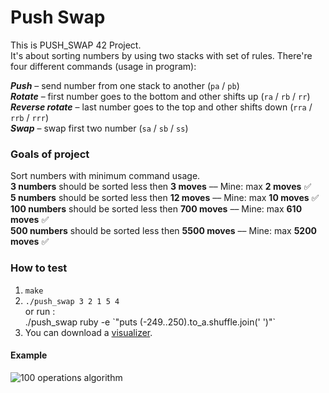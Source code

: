 # Push Swap
This is PUSH_SWAP 42 Project. \
It's about sorting numbers by using two stacks with set of rules.
There're four different commands (usage in program):

**_Push_** – send number from one stack to another (`pa` / `pb`) \
**_Rotate_** – first number goes to the bottom and other shifts up (`ra` / `rb` / `rr`) \
**_Reverse rotate_** – last number goes to the top and other shifts down (`rra` / `rrb` / `rrr`) \
**_Swap_** – swap first two number (`sa` / `sb` / `ss`)

### Goals of project

Sort numbers with minimum command usage. \
**3 numbers** should be sorted less then **3 moves**        ––  Mine: max **2 moves** :white_check_mark: \
**5 numbers** should be sorted less then **12 moves**       ––  Mine: max **10 moves** :white_check_mark:\
**100 numbers** should be sorted less then **700 moves**    ––  Mine: max **610 moves** :white_check_mark:\
**500 numbers** should be sorted less then **5500 moves**   ––  Mine: max **5200 moves** :white_check_mark: 

### How to test

1. `make`
2. `./push_swap 3 2 1 5 4` \
    or run : \
   ./push_swap ruby -e &#96;"puts (-249..250).to_a.shuffle.join(' ')"&#96;
3. You can download a [visualizer](https://github.com/o-reo/push_swap_visualizer).

#### Example
![100 operations algorithm](https://tenor.com/view/gif-23298903)